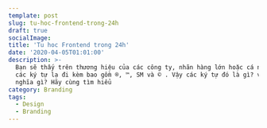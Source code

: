 ```yaml
---
template: post
slug: tu-hoc-frontend-trong-24h
draft: true
socialImage: 
title: 'Tu hoc Frontend trong 24h'
date: '2020-04-05T01:01:00'
description: >-
  Bạn sẽ thấy trên thương hiệu của các công ty, nhãn hàng lớn hoặc cá nhân sẽ có
  các ký tự lạ đi kèm bao gồm ®, ™, SM và © . Vậy các ký tự đó là gì? và có ý
  nghĩa gì? Hãy cùng tìm hiểu
category: Branding
tags:
  - Design
  - Branding
---
```

